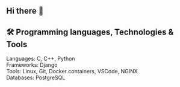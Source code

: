 ## Hi there 👋
## 🛠️ Programming languages, Technologies & Tools
  
Languages:
C, C++, Python  
Frameworks:
Django  
Tools:
Linux, Git, Docker containers, VSCode, NGINX  
Databases:
PostgreSQL  
